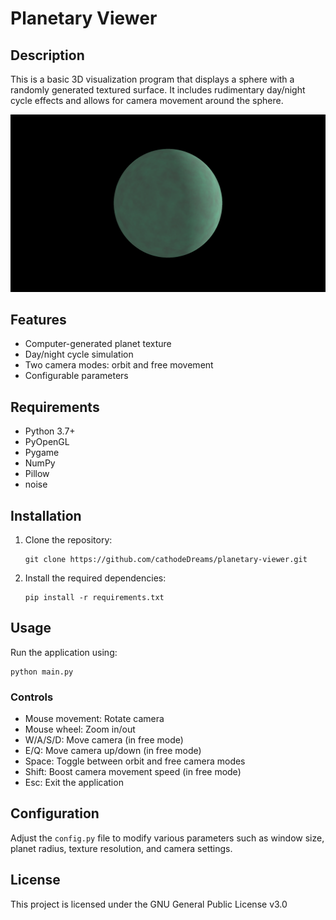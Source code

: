 # Planetary Viewer

## Description

This is a basic 3D visualization program that displays a sphere with a randomly generated textured surface. It includes rudimentary day/night cycle effects and allows for camera movement around the sphere.

![Planetary Viewer Screenshot](ball.png)

## Features

- Computer-generated planet texture
- Day/night cycle simulation
- Two camera modes: orbit and free movement
- Configurable parameters

## Requirements

- Python 3.7+
- PyOpenGL
- Pygame
- NumPy
- Pillow
- noise

## Installation

1. Clone the repository:
   ```
   git clone https://github.com/cathodeDreams/planetary-viewer.git
   ```

2. Install the required dependencies:
   ```
   pip install -r requirements.txt
   ```

## Usage

Run the application using:

```
python main.py
```

### Controls

- Mouse movement: Rotate camera
- Mouse wheel: Zoom in/out
- W/A/S/D: Move camera (in free mode)
- E/Q: Move camera up/down (in free mode)
- Space: Toggle between orbit and free camera modes
- Shift: Boost camera movement speed (in free mode)
- Esc: Exit the application

## Configuration

Adjust the `config.py` file to modify various parameters such as window size, planet radius, texture resolution, and camera settings.

## License

This project is licensed under the GNU General Public License v3.0
